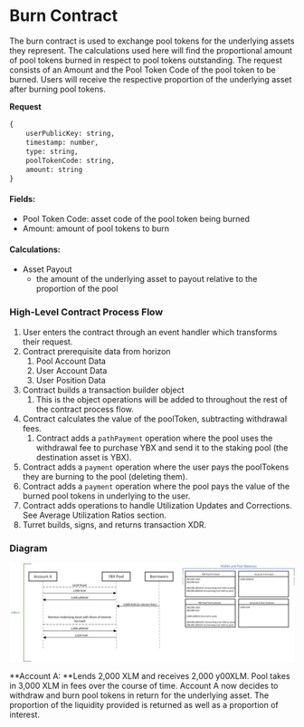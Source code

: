 # Burn Contract

The burn contract is used to exchange pool tokens for the underlying assets they represent. The calculations used here will find the proportional amount of pool tokens burned in respect to pool tokens outstanding. The request consists of an Amount and the Pool Token Code of the pool token to be burned. Users will receive the respective proportion of the underlying asset after burning pool tokens.

**Request**

```
{    
    userPublicKey: string,
    timestamp: number,
    type: string,
    poolTokenCode: string,
    amount: string
}
```

#### Fields:

* Pool Token Code: asset code of the pool token being burned
* Amount: amount of pool tokens to burn

#### Calculations:

* Asset Payout
  * the amount of the underlying asset to payout relative to the proportion of the pool

###

### High-Level Contract Process Flow

1. User enters the contract through an event handler which transforms their request.
2. Contract prerequisite data from horizon
   1. Pool Account Data
   2. User Account Data
   3. User Position Data
3. Contract builds a transaction builder object
   1. This is the object operations will be added to throughout the rest of the contract process flow.
4. Contract calculates the value of the poolToken, subtracting withdrawal fees.
   1. Contract adds a `pathPayment` operation where the pool uses the withdrawal fee to purchase YBX and send it to the staking pool (the destination asset is YBX).
5. Contract adds a `payment` operation where the user pays the poolTokens they are burning to the pool (deleting them).
6. Contract adds a `payment` operation where the pool pays the value of the burned pool tokens in underlying to the user.
7. Contract adds operations to handle Utilization Updates and Corrections. See Average Utilization Ratios section.
8. Turret builds, signs, and returns transaction XDR.

### Diagram

![Diagram may be out of daye](<../../.gitbook/assets/image (23).png>)

**Account A: **Lends 2,000 XLM and receives 2,000 y00XLM. Pool takes in 3,000 XLM in fees over the course of time. Account A now decides to withdraw and burn pool tokens in return for the underlying asset. The proportion of the liquidity provided is returned as well as a proportion of interest.
